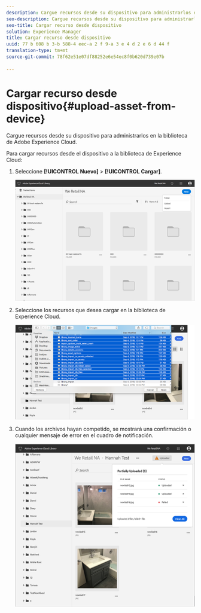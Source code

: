 ```yaml
---
description: Cargue recursos desde su dispositivo para administrarlos en la biblioteca de Adobe Experience Cloud.
seo-description: Cargue recursos desde su dispositivo para administrarlos en la biblioteca de Adobe Experience Cloud.
seo-title: Cargar recurso desde dispositivo
solution: Experience Manager
title: Cargar recurso desde dispositivo
uuid: 77 b 608 b 3-b 588-4 eec-a 2 f 9-a 3 e 4 d 2 e 6 d 44 f
translation-type: tm+mt
source-git-commit: 78f62e51e07df88252e6e54ec8f0b620d739e07b

---
```



# Cargar recurso desde dispositivo{#upload-asset-from-device}

Cargue recursos desde su dispositivo para administrarlos en la biblioteca de Adobe Experience Cloud.

Para cargar recursos desde el dispositivo a la biblioteca de Experience Cloud:

1. Seleccione **[!UICONTROL Nuevo]** &gt; **[!UICONTROL Cargar]**.

   ![](assets/library_new_folder_upload.png)

1. Seleccione los recursos que desea cargar en la biblioteca de Experience Cloud.

   ![](assets/library_upload_assets_device.png)

1. Cuando los archivos hayan competido, se mostrará una confirmación o cualquier mensaje de error en el cuadro de notificación.

   ![](assets/library_error_confirm_messages.png)

